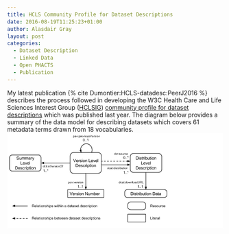 ```yaml
---
title: HCLS Community Profile for Dataset Descriptions
date: 2016-08-19T11:25:23+01:00
author: Alasdair Gray
layout: post
categories:
  - Dataset Description
  - Linked Data
  - Open PHACTS
  - Publication
---
```

My latest publication {% cite Dumontier:HCLS-datadesc:PeerJ2016 %} describes the process followed in developing the W3C Health Care and Life Sciences Interest Group ([HCLSIG](https://www.w3.org/blog/hcls/)) [community profile for dataset descriptions](https://www.w3.org/TR/hcls-dataset/) which was published last year. The diagram below provides a summary of the data model for describing datasets which covers 61 metadata terms drawn from 18 vocabularies.
![Overview of the HCLS Community Profile for Dataset Descriptions](/assets/img/2016-08-19_hcls-overview.png)
